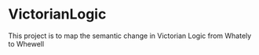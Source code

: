 # VictorianLogic
This project is to map the semantic change in Victorian Logic from Whately to Whewell
